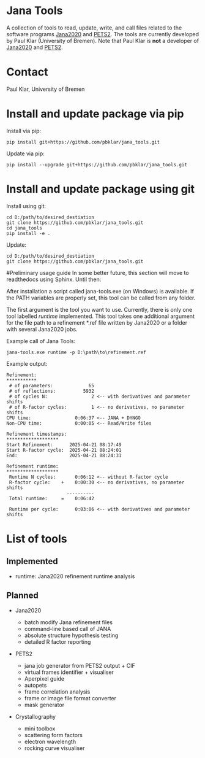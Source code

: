 # Jana Tools
A collection of tools to read, update, write, and call files related to the software programs [Jana2020](http://jana.fzu.cz/) and [PETS2](http://pets.fzu.cz/). The tools are currently developed by Paul Klar (University of Bremen). Note that Paul Klar is **not** a developer of [Jana2020](http://jana.fzu.cz/) and [PETS2](http://pets.fzu.cz/). 

# Contact
Paul Klar, University of Bremen

# Install and update package via pip
Install via pip:
```
pip install git+https://github.com/pbklar/jana_tools.git
```

Update via pip:
```
pip install --upgrade git+https://github.com/pbklar/jana_tools.git
```

# Install and update package using git
Install using git:
```
cd D:/path/to/desired_destiation
git clone https://github.com/pbklar/jana_tools.git
cd jana_tools
pip install -e .
```

Update:
```
cd D:/path/to/desired_destiation
git clone https://github.com/pbklar/jana_tools.git
```


#Preliminary usage guide
In some better future, this section will move to readthedocs using Sphinx. Until then:

After installation a script called jana-tools.exe (on Windows) is available. If the PATH variables are properly set, this tool can be called from any folder.

The first argument is the tool you want to use. Currently, there is only one tool labelled *runtime* implemented. This tool takes one additional argument for the file path to a refinement \*.ref file written by Jana2020 or a folder with several Jana2020 jobs.

Example call of Jana Tools:
```
jana-tools.exe runtime -p D:\path\to\refinement.ref
```

Example output:
```
Refinement:
***********
 # of parameters:             65
 # of reflections:          5932
 # of cycles N:                2 <-- with derivatives and parameter shifts
 # of R-factor cycles:         1 <-- no derivatives, no parameter shifts
CPU time:                0:06:37 <-- JANA + DYNGO
Non-CPU time:            0:00:05 <-- Read/Write files

Refinement timestamps:
*******************
Start Refinement:      2025-04-21 08:17:49
Start R-factor cycle:  2025-04-21 08:24:01
End:                   2025-04-21 08:24:31

Refinement runtime:
*******************
 Runtime N cycles:       0:06:12 <-- without R-factor cycle
 R-factor cycle:    +    0:00:30 <-- no derivatives, no parameter shifts
                      ----------
 Total runtime:     =    0:06:42

 Runtime per cycle:      0:03:06 <-- with derivatives and parameter shifts
```

# List of tools

## Implemented
- runtime: Jana2020 refinement runtime analysis

## Planned
- Jana2020
    - batch modify Jana refinement files
    - command-line based call of JANA
    - absolute structure hypothesis testing
    - detailed R factor reporting

- PETS2
    - jana job generator from PETS2 output + CIF
    - virtual frames identifier + visualiser
    - Aperpixel guide
    - autopets 
    - frame correlation analysis
    - frame or image file format converter
    - mask generator
    
- Crystallography
    - mini toolbox
    - scattering form factors
    - electron wavelength
    - rocking curve visualiser
    
    
<!--
## Envisioned
- ShelX <-> Jana restraints/constraints conversion
- structure model comparison tool
- ESP tools (xplor)
-->    